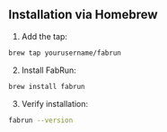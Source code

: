 ## Installation via Homebrew

1. Add the tap:
```sh
brew tap yourusername/fabrun
```

2.	Install FabRun:
```sh
brew install fabrun
```

3.	Verify installation:
```sh
fabrun --version
```
